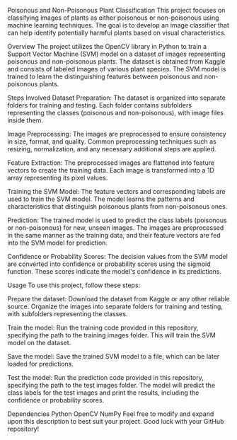 Poisonous and Non-Poisonous Plant Classification
This project focuses on classifying images of plants as either poisonous or non-poisonous using machine learning techniques. The goal is to develop an image classifier that can help identify potentially harmful plants based on visual characteristics.

Overview
The project utilizes the OpenCV library in Python to train a Support Vector Machine (SVM) model on a dataset of images representing poisonous and non-poisonous plants. The dataset is obtained from Kaggle and consists of labeled images of various plant species. The SVM model is trained to learn the distinguishing features between poisonous and non-poisonous plants.

Steps Involved
Dataset Preparation: The dataset is organized into separate folders for training and testing. Each folder contains subfolders representing the classes (poisonous and non-poisonous), with image files inside them.

Image Preprocessing: The images are preprocessed to ensure consistency in size, format, and quality. Common preprocessing techniques such as resizing, normalization, and any necessary additional steps are applied.

Feature Extraction: The preprocessed images are flattened into feature vectors to create the training data. Each image is transformed into a 1D array representing its pixel values.

Training the SVM Model: The feature vectors and corresponding labels are used to train the SVM model. The model learns the patterns and characteristics that distinguish poisonous plants from non-poisonous ones.

Prediction: The trained model is used to predict the class labels (poisonous or non-poisonous) for new, unseen images. The images are preprocessed in the same manner as the training data, and their feature vectors are fed into the SVM model for prediction.

Confidence or Probability Scores: The decision values from the SVM model are converted into confidence or probability scores using the sigmoid function. These scores indicate the model's confidence in its predictions.

Usage
To use this project, follow these steps:

Prepare the dataset: Download the dataset from Kaggle or any other reliable source. Organize the images into separate folders for training and testing, with subfolders representing the classes.

Train the model: Run the training code provided in this repository, specifying the path to the training images folder. This will train the SVM model on the dataset.

Save the model: Save the trained SVM model to a file, which can be later loaded for predictions.

Test the model: Run the prediction code provided in this repository, specifying the path to the test images folder. The model will predict the class labels for the test images and print the results, including the confidence or probability scores.

Dependencies
Python
OpenCV
NumPy
Feel free to modify and expand upon this description to best suit your project. Good luck with your GitHub repository!
